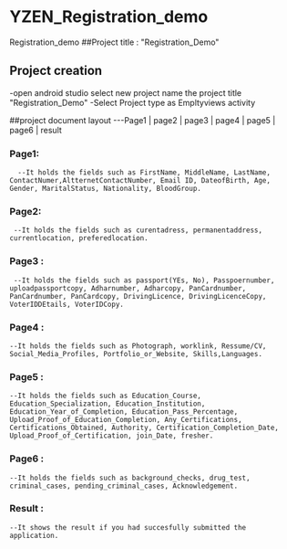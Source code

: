 # YZEN_Registration_demo
Registration_demo
##Project title : "Registration_Demo"

## Project creation
  -open android studio select new project name the project title "Registration_Demo"
  -Select Project type as Empltyviews activity

##project document layout
    ---Page1
         |
       page2
         |
       page3
         |
       page4
         |
       page5
         |
       page6
         |
       result

### Page1:
      --It holds the fields such as FirstName, MiddleName, LastName, ContactNumer,AltternetContactNumber, Email ID, DateofBirth, Age, Gender, MaritalStatus, Nationality, BloodGroup.
### Page2:
     --It holds the fields such as curentadress, permanentaddress, currentlocation, preferedlocation.

### Page3 :
     --It holds the fields such as passport(YEs, No), Passpoernumber, uploadpassportcopy, Adharnumber, Adharcopy, PanCardnumber, PanCardnumber, PanCardcopy, DrivingLicence, DrivingLicenceCopy, VoterIDDEtails, VoterIDCopy.

### Page4 :
    --It holds the fields such as Photograph, worklink, Ressume/CV, Social_Media_Profiles, Portfolio_or_Website, Skills,Languages.

### Page5 :
    --It holds the fields such as Education_Course, Education_Specialization, Education_Institution, Education_Year_of_Completion, Education_Pass_Percentage, Upload_Proof_of_Education_Completion, Any_Certifications, Certifications_Obtained, Authority, Certification_Completion_Date, Upload_Proof_of_Certification, join_Date, fresher.

### Page6 :
    --It holds the fields such as background_checks, drug_test, criminal_cases, pending_criminal_cases, Acknowledgement.

### Result : 
    --It shows the result if you had succesfully submitted the application.
    
